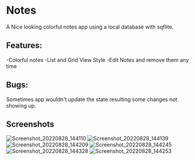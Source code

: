 # Notes

A Nice looking colorful notes app using a local database with sqflite.

## Features:
-Colorful notes
-List and Grid View Style
-Edit Notes and remove them any time

## Bugs:
Sometimes app wouldn't update the state resulting some changes not showing up.

## Screenshots
![Screenshot_20220828_144110](https://user-images.githubusercontent.com/88838071/187083649-9e068c51-0a17-40c7-b90c-6b433127b84c.png)
![Screenshot_20220828_144139](https://user-images.githubusercontent.com/88838071/187083661-8d208903-7571-4f7b-b67e-d14ed392bd68.png)
![Screenshot_20220828_144209](https://user-images.githubusercontent.com/88838071/187083665-e9ef86f1-ddbd-44ee-8fe0-ea00928300a7.png)
![Screenshot_20220828_144245](https://user-images.githubusercontent.com/88838071/187083672-0cda2d96-b935-492a-819d-dd997fa6435b.png)
![Screenshot_20220828_144328](https://user-images.githubusercontent.com/88838071/187083687-9ad86364-e7a0-4e48-823d-e1397e9289da.png)
![Screenshot_20220828_144253](https://user-images.githubusercontent.com/88838071/187083692-a591ad3f-cc28-4ded-a87d-22a602120ca7.png)
